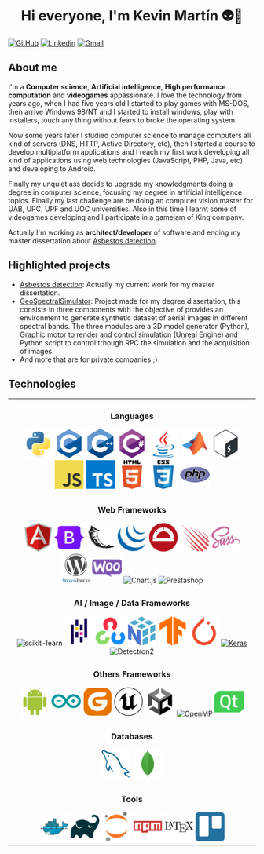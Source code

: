 <h1 align="center">
  <b>Hi everyone, I'm Kevin Martín 👽👾</b>
</h1>
<a href="https://github.com/kevinmf94/" target="_blank"> <img alt="GitHub" title="Kevinmf94" src=https://img.shields.io/badge/-Github-black?style=flat&logo=github></a> 
<a href="https://www.linkedin.com/in/kevin-martin-fern%C3%A1ndez-44b5196a/" target="_blank"> <img alt="Linkedin" title="kevinmf94" src=https://img.shields.io/badge/-LinkedIn-blue?style=flat&logo=Linkedin&logoColor=white></a>
<a href="mailto:kevinmf94@gmail.com" target="_blank"> <img alt="Gmail" title="kevinmf94@gmail.com" src=https://img.shields.io/badge/-Gmail-d14836?style=flat&logo=Gmail&logoColor=white></a>


## About me
I'm a <b>Computer science</b>, <b>Artificial intelligence</b>, <b>High performance computation</b> and <b>videogames</b> appassionate. I love the technology from years ago, when I had five years old I started to play games with MS-DOS, then arrive Windows 98/NT and I started to install windows, play with installers, touch any thing without fears to broke the operating system.

Now some years later I studied computer science to manage computers all kind of servers (DNS, HTTP, Active Directory, etc), then I started a course to develop multiplatform applications and I reach my first work developing all kind of applications using web technologies (JavaScript, PHP, Java, etc) and developing to Android. 

Finally my unquiet ass decide to upgrade my knowledgments doing a degree in computer science, focusing my degree in artificial intelligence topics. Finally my last challenge are be doing an computer vision master for UAB, UPC, UPF and UOC universities. Also in this time I learnt some of videogames developing and I participate in a gamejam of King company.

Actually I'm working as <b>architect/developer</b> of software and ending my master dissertation about [Asbestos detection](https://github.com/kevinmf94/Asbestos-detection).

## Highlighted projects

- [Asbestos detection](https://github.com/kevinmf94/Asbestos-detection): Actually my current work for my master dissertation.
- [GeoSpectralSimulator](https://github.com/kevinmf94/GEOSpectralSimulator): Project made for my degree dissertation, this consists in three components with the objective of provides an environment to generate synthetic dataset of aerial images in different spectral bands. The three modules are a 3D model generator (Python), Graphic motor to render and control simulation (Unreal Engine) and Python script to control trhough RPC the simulation and the acquisition of images.
- And more that are for private companies ;)

## Technologies
<table align="center">
    <tr>
        <td valign="top" align="center">
            <h3 align="center"> Languages </h3>  
            <div align="center">  
                <img src="https://raw.githubusercontent.com/devicons/devicon/master/icons/python/python-original.svg" height=60/>
                <img src="https://raw.githubusercontent.com/devicons/devicon/master/icons/c/c-original.svg" alt="C" title="C" height=60/>
                <img src="https://raw.githubusercontent.com/devicons/devicon/master/icons/cplusplus/cplusplus-original.svg" alt="C++" title="C++" height=60/>
                <img src="https://raw.githubusercontent.com/devicons/devicon/7a4ca8aa871d6dca81691e018d31eed89cb70a76/icons/csharp/csharp-original.svg" alt="C#" title="C#" height=60/>
                <img src="https://raw.githubusercontent.com/devicons/devicon/master/icons/java/java-original.svg" alt="Java" title ="Java" height=60/>
                <img src="https://raw.githubusercontent.com/devicons/devicon/7a4ca8aa871d6dca81691e018d31eed89cb70a76/icons/matlab/matlab-original.svg" alt="MATLAB" title="MATLAB" height=60/>
                <img src="https://raw.githubusercontent.com/devicons/devicon/7a4ca8aa871d6dca81691e018d31eed89cb70a76/icons/bash/bash-original.svg" alt="Bash" title="GNU Bash" height=60/>
                <img src="https://raw.githubusercontent.com/devicons/devicon/master/icons/javascript/javascript-original.svg" alt="JavaScript" title="JavaScript" height=60/>
                <img src="https://github.com/devicons/devicon/raw/master/icons/typescript/typescript-original.svg" alt="TypeScript" title="TypeScript" height=60/>
                <img src="https://raw.githubusercontent.com/devicons/devicon/master/icons/html5/html5-original-wordmark.svg" alt="HTML5" title="HTML5" height="60"/>
                <img src="https://raw.githubusercontent.com/devicons/devicon/master/icons/css3/css3-original-wordmark.svg" alt="CSS3" title="CSS3" height=60/>
                <img src="https://raw.githubusercontent.com/devicons/devicon/7a4ca8aa871d6dca81691e018d31eed89cb70a76/icons/php/php-original.svg" alt="PHP" title="PHP" height=60/>
            </div>
        </td>
    </tr>
    <tr>
        <td valign="top" align="center">
            <h3 align="center"> Web Frameworks </h3>  
            <div align="center">  
                <img title="AngularJS" src="https://raw.githubusercontent.com/devicons/devicon/master/icons/angularjs/angularjs-original.svg" height=60/>
                <img title="Boostrap" src="https://github.com/devicons/devicon/raw/master/icons/bootstrap/bootstrap-original.svg" height=60/>
                <img title="Flask" src="https://github.com/devicons/devicon/raw/master/icons/flask/flask-original.svg" height=60/>
                <img title="JQuery" src="https://github.com/devicons/devicon/raw/master/icons/jquery/jquery-original.svg" height=60/>
                <img title="Protractor" src="https://github.com/devicons/devicon/raw/master/icons/protractor/protractor-plain.svg" height=60/>
                <img title="Meteor" src="https://github.com/devicons/devicon/raw/master/icons/meteor/meteor-original.svg" height=60/>
                <img title="Sass" src="https://github.com/devicons/devicon/raw/master/icons/sass/sass-original.svg" height=60/>
                <img title="Wordpress" src="https://github.com/devicons/devicon/raw/master/icons/wordpress/wordpress-original.svg" height=60/>
                <img title="Woocomerce" src="https://github.com/devicons/devicon/raw/master/icons/woocommerce/woocommerce-original.svg" height=60/>
                <img alt="Chart.js" title="Chart.js" src="https://camo.githubusercontent.com/5ef323398644d0544cbf5284d118cd027594a32f1ad973d13667f169d245e382/68747470733a2f2f70726f66696c696e61746f722e7269736861762e6465762f736b696c6c732d6173736574732f6c6f676f2d7469746c652e737667" height=60/>
                <img alt="Prestashop" src="https://www.davostec.com/wp-content/uploads/2018/06/prestashop-logo-png-transparent.png" height=60/>
            </div>
        </td>
    </tr>
    <tr>
        <td valign="top" align="center">
            <h3 align="center"> AI / Image / Data Frameworks </h3>  
            <div align="center">
                <img alt="scikit-learn" title="scikit-learn" src="https://upload.wikimedia.org/wikipedia/commons/0/05/Scikit_learn_logo_small.svg" height=45>
                <img title="Pandas" src="https://github.com/devicons/devicon/raw/master/icons/pandas/pandas-original.svg" height=60/>
                <img title="OpenCV" src="https://github.com/devicons/devicon/raw/master/icons/opencv/opencv-original.svg" height=60/>
                <img title="NumPy" src="https://github.com/devicons/devicon/raw/master/icons/numpy/numpy-original.svg" height=60/>
                <img title="TensorFlow" src="https://github.com/devicons/devicon/raw/master/icons/tensorflow/tensorflow-original.svg" height=60/>
                <img title="PyTorch" src="https://github.com/devicons/devicon/raw/master/icons/pytorch/pytorch-original.svg" height=60/>
                <a href="https://keras.io/"><img alt="Keras" title="Keras" src="https://upload.wikimedia.org/wikipedia/commons/a/ae/Keras_logo.svg" height=45></a>
                <img title="Detectron2" src="https://github.com/facebookresearch/detectron2/raw/main/.github/Detectron2-Logo-Horz.svg" height="40"/>
            </div>
        </td>
    </tr>
    <tr>
        <td valign="top" align="center">
            <h3 align="center"> Others Frameworks </h3>  
            <div align="center">  
                <img title="Android" src="https://raw.githubusercontent.com/devicons/devicon/master/icons/android/android-original.svg" height=60/>
                <img title="Arduino" src="https://github.com/devicons/devicon/raw/master/icons/arduino/arduino-original.svg" height=60/>
                <img title="Gatling" src="https://github.com/devicons/devicon/raw/master/icons/gatling/gatling-plain.svg" height=60/>
                <img title="Unreal" src="https://github.com/devicons/devicon/raw/master/icons/unrealengine/unrealengine-original.svg" height=60/>
                <img title="Unity" src="https://github.com/devicons/devicon/raw/master/icons/unity/unity-original.svg" height=60/>
                <a href="https://www.openmp.org/" target="_blank"> <img src="https://upload.wikimedia.org/wikipedia/commons/e/eb/OpenMP_logo.png" alt="OpenMP" title="OpenMP" height=40/></a>
                <img title="Qt" src="https://raw.githubusercontent.com/devicons/devicon/1119b9f84c0290e0f0b38982099a2bd027a48bf1/icons/qt/qt-original.svg" height=60/>
            </div>
        </td>
    </tr>
    <tr>
        <td valign="top" align="center">
            <h3 align="center"> Databases </h3>  
            <div align="center">  
                <img title="MySQL" src="https://github.com/devicons/devicon/raw/master/icons/mysql/mysql-original.svg" height=60/>
                <img title="MongoDB" src="https://github.com/devicons/devicon/raw/master/icons/mongodb/mongodb-original.svg" height=60/>
            </div>
        </td>
    </tr>
    <tr>
        <td valign="top" align="center">
            <h3 align="center"> Tools </h3>  
            <div align="center">  
                <img src="https://github.com/devicons/devicon/raw/master/icons/docker/docker-original.svg" height=60/>
                <img src="https://github.com/devicons/devicon/raw/master/icons/gradle/gradle-plain.svg" height=60/>
                <img src="https://github.com/devicons/devicon/raw/master/icons/jupyter/jupyter-original.svg" height=60/>
                <img src="https://github.com/devicons/devicon/raw/master/icons/npm/npm-original-wordmark.svg" height=60/>
                <img src="https://github.com/devicons/devicon/raw/master/icons/latex/latex-original.svg" height=60/>
                <img src="https://github.com/devicons/devicon/raw/master/icons/trello/trello-plain.svg" height=60/>
            </div>
        </td>
    </tr>
</table>

<!--
**kevinmf94/kevinmf94** is a ✨ _special_ ✨ repository because its `README.md` (this file) appears on your GitHub profile.

Here are some ideas to get you started:

- 🔭 I’m currently working on ...
- 🌱 I’m currently learning ...
- 👯 I’m looking to collaborate on ...
- 🤔 I’m looking for help with ...
- 💬 Ask me about ...
- 📫 How to reach me: ...
- 😄 Pronouns: ...
- ⚡ Fun fact: ...
-->

